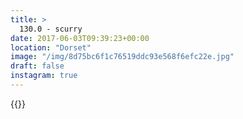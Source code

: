 ```yaml
---
title: >
  130.0 - scurry
date: 2017-06-03T09:39:23+00:00
location: "Dorset"
image: "/img/8d75bc6f1c76519ddc93e568f6efc22e.jpg"
draft: false
instagram: true
---
```


{{<photo src="/img/8d75bc6f1c76519ddc93e568f6efc22e.jpg">}}
